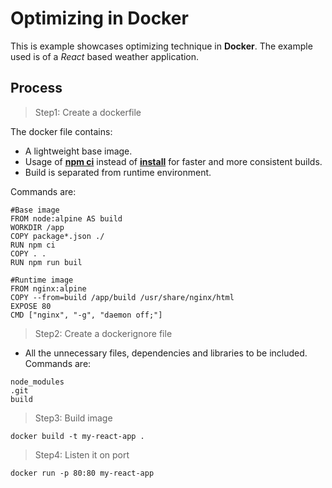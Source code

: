 # **Optimizing in Docker**

This is example showcases optimizing technique in **Docker**.
The example used is of a *React* based weather application.

## **Process**
>Step1: Create a dockerfile
>
The docker file contains:
- A lightweight base image.
- Usage of **<ins>npm ci</ins>** instead of **<ins>install</ins>** for faster and more consistent builds.
- Build is separated from runtime environment.

Commands are:
```
#Base image
FROM node:alpine AS build
WORKDIR /app
COPY package*.json ./
RUN npm ci
COPY . .
RUN npm run buil

#Runtime image
FROM nginx:alpine
COPY --from=build /app/build /usr/share/nginx/html
EXPOSE 80
CMD ["nginx", "-g", "daemon off;"]
```
>Step2: Create a dockerignore file
>
- All the unnecessary files, dependencies and libraries to be included.
Commands are:
```
node_modules
.git
build
```
>Step3: Build image
>
```
docker build -t my-react-app .
```
>Step4: Listen it on port
>
```
docker run -p 80:80 my-react-app
```
